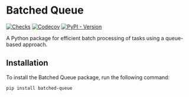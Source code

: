 # Batched Queue

[![Checks][checks-shield]][checks-url]
[![Codecov][codecov-shield]][codecov-url]
[![PyPI - Version][pypi-shield]][pypi-url]

A Python package for efficient batch processing of tasks using a queue-based approach.

## Installation

To install the Batched Queue package, run the following command:

```bash
pip install batched-queue
```

[codecov-shield]: https://img.shields.io/codecov/c/github/mumblepins/batched-queue
[codecov-url]: https://app.codecov.io/gh/mumblepins/batched-queue
[checks-shield]: https://img.shields.io/github/actions/workflow/status/mumblepins/batched-queue/python-publish.yml?style=flat-square&branch=main
[checks-url]: https://github.com/mumblepins/batched-queue/actions/workflows/python-publish.yml
[pypi-shield]: https://img.shields.io/pypi/v/batched-queue
[pypi-url]: https://pypi.org/project/batched-queue
